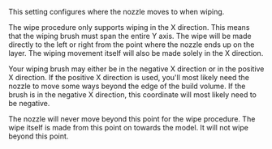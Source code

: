 This setting configures where the nozzle moves to when wiping.

The wipe procedure only supports wiping in the X direction. This means that the wiping brush must span the entire Y axis. The wipe will be made directly to the left or right from the point where the nozzle ends up on the layer. The wiping movement itself will also be made solely in the X direction.

Your wiping brush may either be in the negative X direction or in the positive X direction. If the positive X direction is used, you'll most likely need the nozzle to move some ways beyond the edge of the build volume. If the brush is in the negative X direction, this coordinate will most likely need to be negative.

The nozzle will never move beyond this point for the wipe procedure. The wipe itself is made from this point on towards the model. It will not wipe beyond this point.